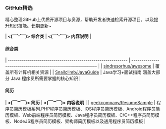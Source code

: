 ### GitHub精选

精心整理GitHub上优质开源项目与资源，帮助开发者快速检索开源项目，以及提升知识技能。长期更新~


| **<(￣︶￣)> 综合类**                                        | **<(￣︶￣)> 内容说明**                                      |

#### 综合类

| ------------------------------------------------------------ | ------------------------------------------------------------ |
| [sindresorhus/awesome](https://github.com/sindresorhus/awesome) | 覆盖所有计算机相关资源                                       |
| [Snailclimb/JavaGuide](https://github.com/Snailclimb/JavaGuide) | Java学习+面试指南 涵盖大部分 Java 程序员所需要掌握的核心知识 |

#### 简历

| **<(￣︶￣)> 简历**                                          | **<(￣︶￣)> 内容说明**                                      |
| [geekcompany/ResumeSample](https://github.com/geekcompany/ResumeSample) | 程序员简历模板系列.PHP程序员简历模板、iOS程序员简历模板、Android程序员简历模板、Web前端程序员简历模板、Java程序员简历模板、C/C++程序员简历模板、NodeJS程序员简历模板、架构师简历模板以及通用程序员简历模板 |

